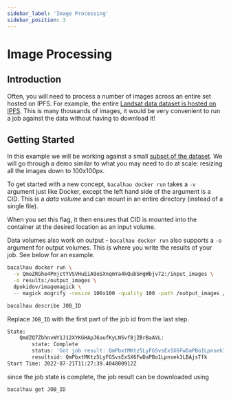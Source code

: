 ```yaml
---
sidebar_label: 'Image Processing'
sidebar_position: 3
---
```


# Image Processing

## Introduction

Often, you will need to process a number of images across an entire set hosted on IPFS. For example, the entire [Landsat data dataset is hosted on IPFS](http://cloudflare-ipfs.com/ipfs/QmeZRGhe4PmjctYVSVHuEiA9oSXnqmYa4kQubSHgWbjv72). This is many thousands of images, it would be very convenient to run a job against the data without having to download it!

## Getting Started

In this example we will be working against a small [subset of the dataset](http://cloudflare-ipfs.com/ipfs/QmeZRGhe4PmjctYVSVHuEiA9oSXnqmYa4kQubSHgWbjv72). We will go through a demo similar to what you may need to do at scale: resizing all the images down to 100x100px.

To get started with a new concept, `bacalhau docker run` takes a `-v` argument just like Docker, except the left hand side of the argument is a CID. This is a *data volume* and can mount in an entire directory (instead of a single file).

When you set this flag, it then ensures that CID is mounted into the container at the desired location as an input volume.

Data volumes also work on output - `bacalhau docker run` also supports a `-o` argument for output volumes. This is where you write the results of your job. See below for an example.

```bash
bacalhau docker run \
  -v QmeZRGhe4PmjctYVSVHuEiA9oSXnqmYa4kQubSHgWbjv72:/input_images \
  -o results:/output_images \
  dpokidov/imagemagick \
  -- magick mogrify -resize 100x100 -quality 100 -path /output_images /input_images/*.jpg
```

```bash
bacalhau describe JOB_ID
```

Replace `JOB_ID` with the first part of the job id from the last step.

```bash
State:
    QmdZQ7ZbhnvWY1J12XYKGHApJ6aufKyLNSvf8jZBrBaAVL:
        state: Complete
        status: 'Got job result: QmPbxtMKtz5LyFGSvsExSX6FwDaPBo1Lpnsek3LBAjsTfk'
        resultsid: QmPbxtMKtz5LyFGSvsExSX6FwDaPBo1Lpnsek3LBAjsTfk
Start Time: 2022-07-21T11:27:39.404800912Z
```
since the job state is complete, the job result can be downloaded using
```bash
bacalhau get JOB_ID
```

